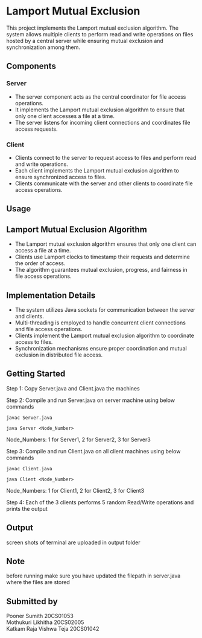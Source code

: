 # Lamport Mutual Exclusion

This project implements the Lamport mutual exclusion algorithm. The system allows multiple clients to perform read and write operations on files hosted by a central server while ensuring mutual exclusion and synchronization among them.

## Components

### Server
- The server component acts as the central coordinator for file access operations.
- It implements the Lamport mutual exclusion algorithm to ensure that only one client accesses a file at a time.
- The server listens for incoming client connections and coordinates file access requests.

### Client
- Clients connect to the server to request access to files and perform read and write operations.
- Each client implements the Lamport mutual exclusion algorithm to ensure synchronized access to files.
- Clients communicate with the server and other clients to coordinate file access operations.

## Usage

## Lamport Mutual Exclusion Algorithm
- The Lamport mutual exclusion algorithm ensures that only one client can access a file at a time.
- Clients use Lamport clocks to timestamp their requests and determine the order of access.
- The algorithm guarantees mutual exclusion, progress, and fairness in file access operations.

## Implementation Details
- The system utilizes Java sockets for communication between the server and clients.
- Multi-threading is employed to handle concurrent client connections and file access operations.
- Clients implement the Lamport mutual exclusion algorithm to coordinate access to files.
- Synchronization mechanisms ensure proper coordination and mutual exclusion in distributed file access.

## Getting Started
Step 1: Copy Server.java and Client.java the machines <br />

Step 2: Compile and run Server.java on server machine using below commands <br />

   ```
   javac Server.java 	
   ```
   ```
   java Server <Node_Number>	
   ```
Node_Numbers: 1 for Server1, 2 for Server2, 3 for Server3 <br />
   
Step 3: Compile and run Client.java on all client machines using below commands <br />
   ```
   javac Client.java 	
   ```
   ```
   java Client <Node_Number>	
   ```
Node_Numbers: 1 for Client1, 2 for Client2, 3 for Client3 <br />
   
Step 4: Each of the 3 clients performs 5 random Read/Write operations and prints the output 

## Output
screen shots of terminal are uploaded in output folder

## Note
before running make sure you have updated the filepath in server.java where the files are stored 


## Submitted by
Pooner Sumith 20CS01053 <br />
Mothukuri Likhitha 20CS02005 <br />
Katkam Raja Vishwa Teja 20CS01042
